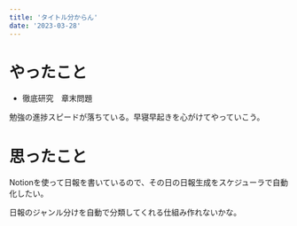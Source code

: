 ```yaml
---
title: 'タイトル分からん'
date: '2023-03-28'
---
```


# やったこと

- 徹底研究　章末問題

勉強の進捗スピードが落ちている。早寝早起きを心がけてやっていこう。


# 思ったこと


Notionを使って日報を書いているので、その日の日報生成をスケジューラで自動化したい。


日報のジャンル分けを自動で分類してくれる仕組み作れないかな。

